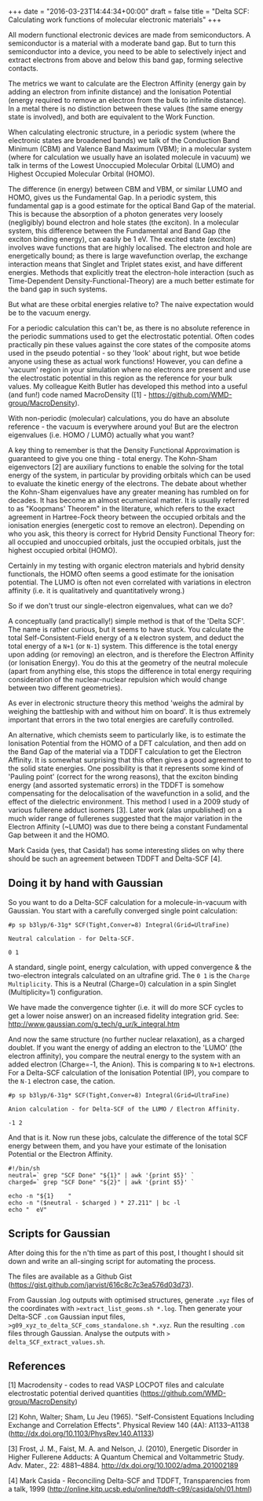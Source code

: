 +++
date = "2016-03-23T14:44:34+00:00"
draft = false
title = "Delta SCF: Calculating work functions of molecular electronic materials"
+++

All modern functional electronic devices are made from semiconductors. 
A semiconductor is a material with a moderate band gap. 
But to turn this semiconductor into a device, you need to be able to
selectively inject and extract electrons from above and below this band gap,
forming selective contacts. 

The metrics we want to calculate are the Electron Affinity (energy gain by
adding an electron from infinite distance) and the Ionisation Potential (energy
required to remove an electron from the bulk to infinite distance).  
In a metal there is no distinction between these values (the same energy state
is involved), and both are equivalent to the Work Function. 

When calculating electronic structure, in a periodic system (where the
electronic states are broadened bands) we talk of the Conduction Band Minimum
(CBM) and Valence Band Maximum (VBM); in a molecular system (where for
calculation we usually have an isolated molecule in vacuum) we talk in terms of
the Lowest Unoccupied Molecular Orbital (LUMO) and Highest Occupied Molecular
Orbital (HOMO). 

The difference (in energy) between CBM and VBM, or similar LUMO and HOMO, gives
us the Fundamental Gap. 
In a periodic system, this fundamental gap is a good estimate for the optical
Band Gap of the material. 
This is because the absorption of a photon generates very loosely (negligibly)
bound electron and hole states (the exciton). 
In a molecular system, this difference between the Fundamental and Band Gap
(the exciton binding energy), can easily be 1 eV. 
The excited state (exciton) involves wave functions that are highly localised. 
The electron and hole are energetically bound; as there is large wavefunction
overlap, the exchange interaction means that Singlet and Triplet states exist,
and have different energies.
Methods that explicitly treat the electron-hole interaction (such as
Time-Dependent Density-Functional-Theory) are a much better estimate for the
band gap in such systems. 

But what are these orbital energies relative to? 
The naive expectation would be to the vacuum energy. 

For a periodic calculation this can't be, as there is no absolute reference in
the periodic summations used to get the electrostatic potential. 
Often codes practically pin these values against the core states of the
composite atoms used in the pseudo potential - so they 'look' about right, but
woe betide anyone using these as actual work functions! 
However, you can define a 'vacuum' region in your simulation where no electrons
are present and use the electrostatic potential in this region as the reference
for your bulk values. 
My colleague Keith Butler has developed this method into a useful (and fun!)
code named MacroDensity ([1] - https://github.com/WMD-group/MacroDensity).

With non-periodic (molecular) calculations, you do have an absolute
reference - the vacuum is everywhere around you! 
But are the electron eigenvalues (i.e. HOMO / LUMO) actually what you want?

A key thing to remember is that the Density Functional Approximation is
guaranteed to give you one thing - total energy. 
The Kohn-Sham eigenvectors [2] are auxiliary functions to enable the solving for
the total energy of the system, in particular by providing orbitals which can
be used to evaluate the kinetic energy of the electrons. 
The debate about whether the Kohn-Sham eigenvalues have any greater meaning has
rumbled on for decades. 
It has become an almost ecumenical matter. 
It is usually referred to as "Koopmans' Theorem" in the literature, which
refers to the exact agreement in Hartree-Fock theory between the occupied
orbitals and the ionisation energies (energetic cost to remove an electron). 
Depending on who you ask, this theory is correct for Hybrid Density Functional
Theory for: all occupied and unoccupied orbitals, just the occupied orbitals,
just the highest occupied orbital (HOMO). 

Certainly in my testing with organic electron materials and hybrid density
functionals, the HOMO often seems a good estimate for the ionisation potential. 
The LUMO is often not even correlated with variations in electron affinity
(i.e. it is qualitatively and quantitatively wrong.) 

So if we don't trust our single-electron eigenvalues, what can we do? 

A conceptually (and practically!) simple method is that of the 'Delta SCF'. 
The name is rather curious, but it seems to have stuck. 
You calculate the total Self-Consistent-Field energy of a `N` electron system,
and deduct the total energy of a `N+1` (or `N-1`) system. 
This difference is the total energy upon adding (or removing) an electron, and
is therefore the Electron Affinity (or Ionisation Energy). 
You do this at the geometry of the neutral molecule (apart from anything else,
this stops the difference in total energy requiring consideration of the
nuclear-nuclear repulsion which would change between two different geometries).

As ever in electronic structure theory this method 'weighs the admiral by weighing
the battleship with and without him on board'. 
It is thus extremely important that errors in the two total energies are
carefully controlled.

An alternative, which chemists seem to particularly like, is to estimate the
Ionisation Potential from the HOMO of a DFT calculation, and then add on the
Band Gap of the material via a TDDFT calculation to get the Electron Affinity. 
It is somewhat surprising that this often gives a good agreement to the solid
state energies. 
One possibility is that it represents some kind of 'Pauling point' (correct for
the wrong reasons), that the exciton binding energy (and assorted systematic
errors) in the TDDFT is somehow compensating for the delocalisation of the
wavefunction in a solid, and the effect of the dielectric environment. 
This method I used in a 2009 study of various fullerene adduct isomers [3]. 
Later work (alas unpublished) on a much wider range of fullerenes suggested
that the major variation in the Electron Affinity (~LUMO) was due to there
being a constant Fundamental Gap between it and the HOMO.

Mark Casida (yes, that Casida!) has some interesting slides on why there should
be such an agreement between TDDFT and Delta-SCF [4].


## Doing it by hand with Gaussian

So you want to do a Delta-SCF calculation for a molecule-in-vacuum with Gaussian. 
You start with a carefully converged single point calculation:

```
#p sp b3lyp/6-31g* SCF(Tight,Conver=8) Integral(Grid=UltraFine)

Neutral calculation - for Delta-SCF.

0 1
```

A standard, single point, energy calculation, with upped convergence & the
two-electron integrals calculated on an ultrafine grid. The `0 1` is the
`Charge Multiplicity`. This is a Neutral (Charge=0) calculation in a spin Singlet
(Multiplicity=1) configuration.

We have made the convergence tighter (i.e. it will do more SCF cycles to get
a lower noise answer) on an increased fidelity integration grid. See:
http://www.gaussian.com/g_tech/g_ur/k_integral.htm

And now the same structure (no further nuclear relaxation), as a charged doublet. 
If you want the energy of adding an electron to the 'LUMO' (the electron
affinity), you compare the neutral energy to the system with an added electron
(Charge=-1, the Anion). This is comparing `N` to `N+1` electrons. 
For a Delta-SCF calculation of the Ionisation Potential (IP), you compare to
the `N-1` electron case, the cation.

```
#p sp b3lyp/6-31g* SCF(Tight,Conver=8) Integral(Grid=UltraFine)

Anion calculation - for Delta-SCF of the LUMO / Electron Affinity.

-1 2
```

And that is it. Now run these jobs, calculate the difference of the total SCF
energy between them, and you have your estimate of the Ionisation Potential or
the Electron Affinity.

```
#!/bin/sh
neutral=` grep "SCF Done" "${1}" | awk '{print $5}' `
charged=` grep "SCF Done" "${2}" | awk '{print $5}' `

echo -n "${1}    "
echo -n "($neutral - $charged ) * 27.211" | bc -l
echo "  eV"
```

## Scripts for Gaussian

After doing this for the n'th time as part of this post, I thought I should sit
down and write an all-singing script for automating the process.

The files are available as a Github Gist
(https://gist.github.com/jarvist/616c8c7c3ea576d03d73).

From Gaussian .log outputs with optimised structures, generate `.xyz` files of
the coordinates with `>extract_list_geoms.sh *.log`. 
Then generate your Delta-SCF `.com` Gaussian input files,
`>g09_xyz_to_delta_SCF_coms_standalone.sh *.xyz`. 
Run the resulting `.com` files through Gaussian. 
Analyse the outputs with `> delta_SCF_extract_values.sh`.

<script src="https://gist.github.com/jarvist/616c8c7c3ea576d03d73.js"></script>

## References

[1] Macrodensity - codes to read VASP LOCPOT files and calculate electrostatic
potential derived quantities (https://github.com/WMD-group/MacroDensity)

[2] Kohn, Walter; Sham, Lu Jeu (1965). "Self-Consistent Equations Including
Exchange and Correlation Effects". Physical Review 140 (4A): A1133–A1138 (http://dx.doi.org/10.1103/PhysRev.140.A1133)

[3] Frost, J. M., Faist, M. A. and Nelson, J. (2010), Energetic Disorder in
Higher Fullerene Adducts: A Quantum Chemical and Voltammetric Study. Adv.
Mater., 22: 4881–4884. http://dx.doi.org/10.1002/adma.201002189

[4] Mark Casida - Reconciling Delta-SCF and TDDFT, Transparencies from a talk, 1999
(http://online.kitp.ucsb.edu/online/tddft-c99/casida/oh/01.html)
